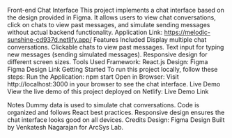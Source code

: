 Front-end Chat Interface
    This project implements a chat interface based on the design provided in Figma. It allows users to view chat conversations, click on chats to view past messages, and simulate sending     messages without actual backend functionality.
Application Link: https://melodic-sunshine-cd937d.netlify.app/
Features Included
    Display multiple chat conversations.
    Clickable chats to view past messages.
    Text input for typing new messages (sending simulated messages).
    Responsive design for different screen sizes.
Tools Used
    Framework: React.js
    Design: Figma Figma Design Link
Getting Started
    To run this project locally, follow these steps:
Run the Application:
  npm start
Open in Browser:
  Visit http://localhost:3000 in your browser to see the chat interface.
Live Demo
  View the live demo of this project deployed on Netlify: Live Demo Link

Notes
  Dummy data is used to simulate chat conversations.
  Code is organized and follows React best practices.
  Responsive design ensures the chat interface looks good on all devices.
Credits
Design: Figma Design
Built by Venkatesh Nagarajan for ArcSys Lab.
